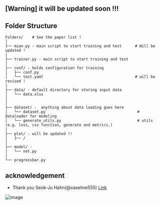## [Warning] it will be updated soon !!!

## Folder Structure 
  ```
  Folders/    # See the paper list !
  │
  ├── mian.py - main script to start training and test      # Will be updated !
  │
  ├── trainer.py - main script to start training and test           
  │
  ├── conf/ - holds configuration for training                       
  │   ├── conf.py                  
  │   └── test.yaml                                         # will be revised ! 
  │
  ├── data/ - default directory for storing input data
  │   └── data.xlsx
  │   
  │
  ├── dataset/ -  anything about data loading goes here
  │   └── dataset.py                                         # dataloader for modeling
  │   └── generate_utils.py                                  # utils (e.g. loss, csv function, generate and metrics.)
  │   
  ├── plot/ - will be updated !!
  │   ├── / 
  │
  ├── model/ -          
  │   └── net.py                  
  │                                                                               
  └── progressbar.py             

   ```
## acknowledgement 
- Thank you Seok-Ju Hahn(@vaseline555) [Link](https://www.facebook.com/groups/PrivateAIKR)


![image](https://user-images.githubusercontent.com/87846187/142000260-8be34594-a334-41b8-bd37-b562bc56286f.png)

